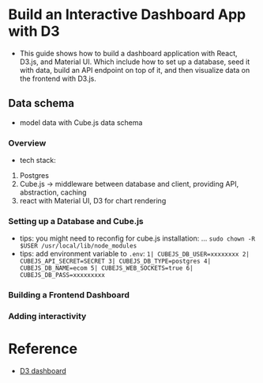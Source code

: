 # Build an Interactive Dashboard App with D3
* This guide shows how to build a dashboard application with React, D3.js, 
and Material UI. Which include how to set up a database, seed it with data,
build an API endpoint on top of it, and then visualize data on the frontend
with D3.js. 

## Data schema
*  model data with Cube.js data schema

### Overview
* tech stack:
1. Postgres 
2. Cube.js -> middleware between database and client,
providing API, abstraction, caching
3. react with Material UI, D3 for chart rendering

### Setting up a Database and Cube.js
* tips: you might need to reconfig for cube.js installation:
... `sudo chown -R $USER /usr/local/lib/node_modules`
* tips: add environment variable to `.env`:
`
1| CUBEJS_DB_USER=xxxxxxxx
2| CUBEJS_API_SECRET=SECRET
3| CUBEJS_DB_TYPE=postgres
4| CUBEJS_DB_NAME=ecom
5| CUBEJS_WEB_SOCKETS=true
6| CUBEJS_DB_PASS=xxxxxxxxx
`
### Building a Frontend Dashboard
### Adding interactivity

# Reference
* [D3 dashboard](https://d3-dashboard.cube.dev/)
